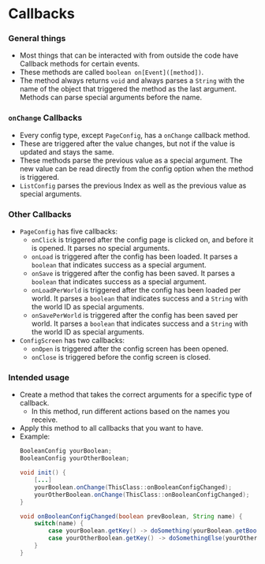 ﻿# Callbacks
   
###  General things
 - Most things that can be interacted with from outside the code have Callback methods for certain events.
 - These methods are called `boolean on[Event]([method])`.
 - The method always returns `void` and always parses a `String` with the name of the object that triggered the method as the last argument.  Methods can parse special arguments before the name.

### `onChange` Callbacks
 - Every config type, except `PageConfig`, has a `onChange` callback method.
 - These are triggered after the value changes, but not if the value is updated and stays the same.
 - These methods parse the previous value as a special argument. The new value can be read directly from the config option when the method is triggered.
 - `ListConfig` parses the previous Index as well as the previous value as special arguments.

### Other Callbacks
 - `PageConfig` has five callbacks:
	 - `onClick` is triggered after the config page is clicked on, and before it is opened.  It parses no special arguments.
	 - `onLoad` is triggered after the config has been loaded. It parses a `boolean` that indicates success as a special argument.
	 - `onSave` is triggered after the config has been saved. It parses a `boolean` that indicates success as a special argument.
	 - `onLoadPerWorld` is triggered after the config has been loaded per world. It parses a `boolean` that indicates success and a `String` with the world ID as special arguments.
	 - `onSavePerWorld` is triggered after the config has been saved per world. It parses a `boolean` that indicates success and a `String` with the world ID as special arguments.
 - `ConfigScreen` has two callbacks:
	 - `onOpen` is triggered after the config screen has been opened.
	 - `onClose` is triggered before the config screen is closed.

### Intended usage
 - Create a method that takes the correct arguments for a specific type of callback.
	 - In this method, run different actions based on the names you receive.
 - Apply this method to all callbacks that you want to have.
 - Example:
	```java
	BooleanConfig yourBoolean;
	BooleanConfig yourOtherBoolean;

	void init() {
		[...]
		yourBoolean.onChange(ThisClass::onBooleanConfigChanged);
		yourOtherBoolean.onChange(ThisClass::onBooleanConfigChanged);
	}

	void onBooleanConfigChanged(boolean prevBoolean, String name) {
		switch(name) {
			case yourBoolean.getKey() -> doSomething(yourBoolean.getBoolean());
			case yourOtherBoolean.getKey()⠀-> doSomethingElse(yourOtherBoolean.getBoolean());
		}
	}
	```

